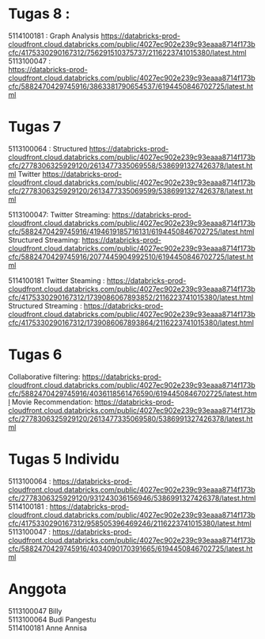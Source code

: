 # Tugas 8 :
5114100181 :
Graph Analysis https://databricks-prod-cloudfront.cloud.databricks.com/public/4027ec902e239c93eaaa8714f173bcfc/4175330290167312/756291510375737/2116223741015380/latest.html  
5113100047 :  
https://databricks-prod-cloudfront.cloud.databricks.com/public/4027ec902e239c93eaaa8714f173bcfc/5882470429745916/3863381790654537/6194450846702725/latest.html

# Tugas 7
5113100064 : 
Structured
https://databricks-prod-cloudfront.cloud.databricks.com/public/4027ec902e239c93eaaa8714f173bcfc/2778306325929120/2613477335069558/5386991327426378/latest.html
Twitter
https://databricks-prod-cloudfront.cloud.databricks.com/public/4027ec902e239c93eaaa8714f173bcfc/2778306325929120/2613477335069599/5386991327426378/latest.html
  
5113100047:
  Twitter Streaming: https://databricks-prod-cloudfront.cloud.databricks.com/public/4027ec902e239c93eaaa8714f173bcfc/5882470429745916/4194619185716131/6194450846702725/latest.html
  Structured Streaming: https://databricks-prod-cloudfront.cloud.databricks.com/public/4027ec902e239c93eaaa8714f173bcfc/5882470429745916/2077445904992510/6194450846702725/latest.html
  
5114100181
 Twitter Steaming : https://databricks-prod-cloudfront.cloud.databricks.com/public/4027ec902e239c93eaaa8714f173bcfc/4175330290167312/1739086067893852/2116223741015380/latest.html
 Structured Streaming : https://databricks-prod-cloudfront.cloud.databricks.com/public/4027ec902e239c93eaaa8714f173bcfc/4175330290167312/1739086067893864/2116223741015380/latest.html



# Tugas 6
Collaborative filtering:
https://databricks-prod-cloudfront.cloud.databricks.com/public/4027ec902e239c93eaaa8714f173bcfc/5882470429745916/4036118561476590/6194450846702725/latest.html
Movie Recommendation:
https://databricks-prod-cloudfront.cloud.databricks.com/public/4027ec902e239c93eaaa8714f173bcfc/2778306325929120/2613477335069580/5386991327426378/latest.html

# Tugas 5 Individu
5113100064 : https://databricks-prod-cloudfront.cloud.databricks.com/public/4027ec902e239c93eaaa8714f173bcfc/2778306325929120/931243036156946/5386991327426378/latest.html
5114100181 : https://databricks-prod-cloudfront.cloud.databricks.com/public/4027ec902e239c93eaaa8714f173bcfc/4175330290167312/958505396469246/2116223741015380/latest.html
5113100047 : https://databricks-prod-cloudfront.cloud.databricks.com/public/4027ec902e239c93eaaa8714f173bcfc/5882470429745916/4034090170391665/6194450846702725/latest.html

# Anggota

5113100047 Billy   
5113100064 Budi Pangestu   
5114100181 Anne Annisa  
